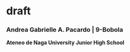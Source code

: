 # draft

### **Andrea Gabrielle A. Pacardo | 9-Bobola**

**Ateneo de Naga University Junior High School**
